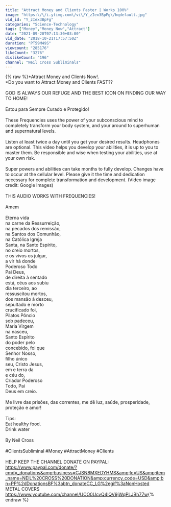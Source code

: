 ```yaml
---
title: "Attract Money and Clients Faster | Works 100%"
image: "https:\/\/i.ytimg.com\/vi\/Y_zIex3BpFg\/hqdefault.jpg"
vid_id: "Y_zIex3BpFg"
categories: "Science-Technology"
tags: ["Money","Money Now","Attract"]
date: "2021-09-20T07:13:30+03:00"
vid_date: "2018-10-21T17:57:50Z"
duration: "PT59M49S"
viewcount: "285176"
likeCount: "3276"
dislikeCount: "196"
channel: "Neil Cross Subliminals"
---
```

{% raw %}*Attract Money and Clients Now!.<br />*Do you want to Attract Money and Clients FAST??<br /><br />GOD IS ALWAYS OUR REFUGE AND THE BEST ICON ON FINDING OUR WAY TO HOME!<br /><br />Estou para Sempre Curado e Protegido! <br /><br /> These Frequencies uses the power of your subconscious mind to completely transform your body system, and your around to superhuman and supernatural levels. <br /><br />Listen at least twice a day until you get your desired results. Headphones are optional. This video helps you develop your abilities, it is up to you to master them. Be responsible and wise when testing your abilities, use at your own risk.<br /><br />Super powers and abilities can take months to fully develop. Changes have to occur at the cellular level. Please give it the time and dedication necessary for complete transformation and development. (Video image credit: Google Images)<br /><br />THIS AUDIO WORKS WITH FREQUENCIES!<br /><br />Amem<br /><br />Eterna vida<br />na carne da Ressurreição,<br />na pecados dos remissão,<br />na Santos dos Comunhão,<br />na Católica Igreja<br />Santa, na Santo Espírito,<br />no creio mortos,<br />e os vivos os julgar,<br />a vir há donde<br />Poderoso Todo<br />Pai Deus,<br />de direita à sentado<br />está, céus aos subiu<br />dia terceiro, ao<br />ressuscitou mortos,<br />dos mansão á desceu,<br />sepultado e morto<br />crucificado foi,<br />Pilatos Pôncio<br />sob padeceu,<br />Maria Virgem<br />na nasceu,<br />Santo Espírito<br />do poder pelo<br />concebido, foi que<br />Senhor Nosso,<br />filho único<br />seu, Cristo Jesus,<br />em e terra da<br />e céu do,<br />Criador Poderoso<br />Todo, Pai<br />Deus em creio.<br /><br />Me livre das prisões, das correntes, me dê luz, saúde, prosperidade, proteção e amor!<br /><br />Tips: <br />Eat healthy food.<br />Drink water<br /><br />By Neil Cross<br /><br />#ClientsSubliminal #Money #AttractMoney #Clients<br /><br />HELP KEEP THE CHANNEL DONATE ON PAYPAL:<br /><a rel="nofollow" target="blank" href="https://www.paypal.com/donate/?cmd=_donations&amp;business=CJSN8MXEDYHMS&amp;lc=US&amp;item_name=NEIL%20CROSS%20DONATION&amp;currency_code=USD&amp;bn=PP%2dDonationsBF%3abtn_donateCC_LG%2egif%3aNonHosted">https://www.paypal.com/donate/?cmd=_donations&amp;business=CJSN8MXEDYHMS&amp;lc=US&amp;item_name=NEIL%20CROSS%20DONATION&amp;currency_code=USD&amp;bn=PP%2dDonationsBF%3abtn_donateCC_LG%2egif%3aNonHosted</a><br />METAL COVERS<br /><a rel="nofollow" target="blank" href="https://www.youtube.com/channel/UCO0UcvQ4lQV9jWqPLJBh77w">https://www.youtube.com/channel/UCO0UcvQ4lQV9jWqPLJBh77w</a>{% endraw %}
